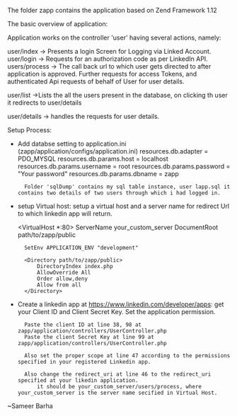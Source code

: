 The folder zapp contains the application based on Zend Framework 1.12

The basic overview of application:

Application works on the controller 'user' having several actions, namely:

user/index  -> Presents a login Screen for Logging via Linked Account.
user/login  -> Requests for an authorization code as per LinkedIn API.
users/process -> The call back url to which user gets directed to after application is approved. Further requests for access Tokens, and authenticated Api requests of behalf of User for user details.

user/list	->Lists the all the users present in the database, on clicking th user it redirects to user/details

user/details -> handles the requests for user details.


Setup Process:

* Add databse setting to application.ini (zapp/application/configs/application.ini)
		resources.db.adapter = PDO_MYSQL
		resources.db.params.host = localhost
		resources.db.params.username = root
		resources.db.params.password = "Your password"
		resources.db.params.dbname = zapp

		Folder 'sqlDump' contains my sql table instance, user lapp.sql it contains two details of two users through which i had logged in.

* setup Virtual host:
	setup  a virtual host and a server name for redirect Url to which linkedin app will return.
	
	<VirtualHost *:80>
        ServerName your_custom_server
        DocumentRoot path/to/zapp/public
     
        SetEnv APPLICATION_ENV "development"
     
        <Directory path/to/zapp/public>
            DirectoryIndex index.php
            AllowOverride All
            Order allow,deny
            Allow from all
        </Directory>
    </VirtualHost>



* Create a linkedin app at https://www.linkedin.com/developer/apps:
		get your Client ID and Client Secret Key.
		Set the application permission.

		Paste the client ID at line 38, 98 at zapp/application/controllers/UserController.php
		Paste the client Secret Key at line 99 at zapp/application/controllers/UserController.php

		Also set the proper scope at line 47 according to the permissions specified in your registered Linkedin app.
	
		Also change the redirect_uri at line 46 to the redirect_uri specified at your likedin application.
			it should be your_custom_server/users/process, where your_custom_server is the server name secified in Virtual Host.	



~Sameer Barha
